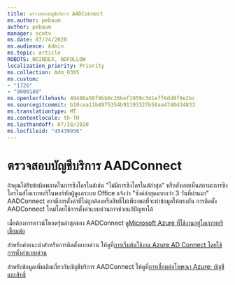 ```yaml
---
title: ตรวจสอบบัญชีบริการ AADConnect
ms.author: pebaum
author: pebaum
manager: scotv
ms.date: 07/24/2020
ms.audience: Admin
ms.topic: article
ROBOTS: NOINDEX, NOFOLLOW
localization_priority: Priority
ms.collection: Adm_O365
ms.custom:
- "1726"
- "9000180"
ms.openlocfilehash: 49498a50f9bb0c26bef1959c3d1eff6dd8f0e2bc
ms.sourcegitcommit: b10cea11b4975354b91193327b58aa4740d34833
ms.translationtype: MT
ms.contentlocale: th-TH
ms.lasthandoff: 07/28/2020
ms.locfileid: "45439936"
---
```

# <a name="check-the-aadconnect-service-accounts"></a>ตรวจสอบบัญชีบริการ AADConnect

ถ้าคุณได้รับข้อผิดพลาดในการซิงโครไนส์เช่น "ไม่มีการซิงโครไนส์ล่าสุด" หรือสังเกตเห็นสถานะการซิงโครไนส์ไดเรกทอรีในพอร์ทัลผู้ดูแลระบบ Office แจ้งว่า "ซิงค์ล่าสุดมากกว่า 3 วันที่ผ่านมา" AADConnect อาจมีการตั้งค่าที่ไม่ถูกต้องหรือสิทธิ์ไม่เพียงพอที่จะทําข้อมูลให้ตรงกัน การติดตั้ง AADConnect ใหม่โดยใช้การตั้งค่าแบบด่วนอาจช่วยแก้ปัญหาได้

เมื่อต้องการดาวน์โหลดรุ่นล่าสุดของ AADConnect ดู[Microsoft Azure ที่ใช้งานอยู่ไดเรกทอรีเชื่อมต่อ](https://go.microsoft.com/fwlink/?LinkId=615771)

สําหรับคําแนะนําสําหรับการติดตั้งแบบด่วน ให้ดูที่[การเริ่มต้นใช้งาน Azure AD Connect โดยใช้การตั้งค่าแบบด่วน](https://docs.microsoft.com/azure/active-directory/hybrid/how-to-connect-install-express)

สําหรับข้อมูลเพิ่มเติมเกี่ยวกับบัญชีบริการ AADConnect ให้ดูที่[การเชื่อมต่อโฆษณา Azure: บัญชีและสิทธิ์](https://docs.microsoft.com/azure/active-directory/hybrid/reference-connect-accounts-permissions)